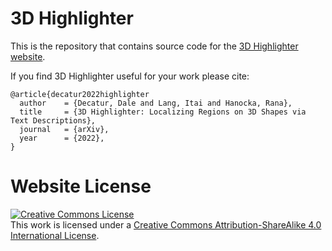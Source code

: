 # 3D Highlighter

This is the repository that contains source code for the [3D Highlighter website](https://threedle.github.io/3DHighlighter).

If you find 3D Highlighter useful for your work please cite:
```
@article{decatur2022highlighter
  author    = {Decatur, Dale and Lang, Itai and Hanocka, Rana},
  title     = {3D Highlighter: Localizing Regions on 3D Shapes via Text Descriptions},
  journal   = {arXiv},
  year      = {2022},
}
```

# Website License
<a rel="license" href="http://creativecommons.org/licenses/by-sa/4.0/"><img alt="Creative Commons License" style="border-width:0" src="https://i.creativecommons.org/l/by-sa/4.0/88x31.png" /></a><br />This work is licensed under a <a rel="license" href="http://creativecommons.org/licenses/by-sa/4.0/">Creative Commons Attribution-ShareAlike 4.0 International License</a>.

